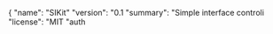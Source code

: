 
{
  "name": "SIKit"
  "version": "0.1
  "summary": "Simple interface  controli
  "license": "MIT
  "auth
